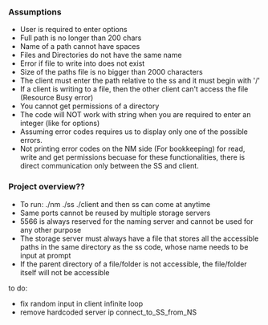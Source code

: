 ### Assumptions
- User is required to enter options
- Full path is no longer than 200 chars
- Name of a path cannot have spaces
- Files and Directories do not have the same name
- Error if file to write into does not exist
- Size of the paths file is no bigger than 2000 characters
- The client must enter the path relative to the ss and it must begin with '/'
- If a client is writing to a file, then the other client can't access the file (Resource Busy error)
- You cannot get permissions of a directory
- The code will NOT work with string when you are required to enter an integer (like for options)
- Assuming error codes requires us to display only one of the possible errors.
- Not printing error codes on the NM side (For bookkeeping) for read, write and get permissions becuase for these functionalities, there is direct communication only between the SS and client.

### Project overview??
- To run: ./nm ./ss ./client and then ss can come at anytime
- Same ports cannot be reused by multiple storage servers
- 5566 is always reserved for the naming server and cannot be used for any other purpose
- The storage server must always have a file that stores all the accessible paths in the same directory as the ss code, whose name needs to be input at prompt
- If the parent directory of a file/folder is not accessible, the file/folder itself will not be accessible


to do:
- fix random input in client infinite loop
- remove hardcoded server ip connect_to_SS_from_NS